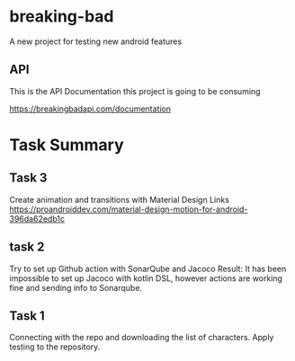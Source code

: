 # breaking-bad
A new project for testing new android features

## API
This is the API Documentation this project is going to be consuming

https://breakingbadapi.com/documentation


# Task Summary

## Task 3
Create animation and transitions with Material Design 
Links https://proandroiddev.com/material-design-motion-for-android-396da62edb1c 

## task 2 
Try to set up Github action with SonarQube and Jacoco
 Result: It has been impossible to set up Jacoco with kotlin DSL, however actions are working fine
 and sending  info to Sonarqube. 

## Task 1
Connecting with the repo and downloading the list of characters. 
Apply testing to the repository.
